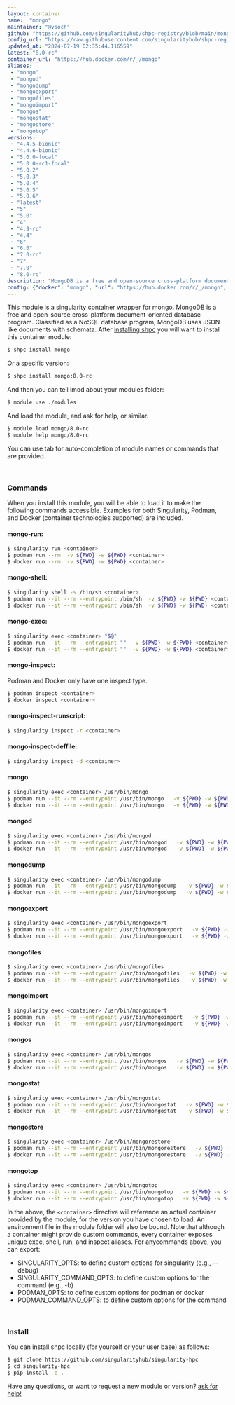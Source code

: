 ```yaml
---
layout: container
name:  "mongo"
maintainer: "@vsoch"
github: "https://github.com/singularityhub/shpc-registry/blob/main/mongo/container.yaml"
config_url: "https://raw.githubusercontent.com/singularityhub/shpc-registry/main/mongo/container.yaml"
updated_at: "2024-07-19 02:35:44.116559"
latest: "8.0-rc"
container_url: "https://hub.docker.com/r/_/mongo"
aliases:
 - "mongo"
 - "mongod"
 - "mongodump"
 - "mongoexport"
 - "mongofiles"
 - "mongoimport"
 - "mongos"
 - "mongostat"
 - "mongostore"
 - "mongotop"
versions:
 - "4.4.5-bionic"
 - "4.4.6-bionic"
 - "5.0.0-focal"
 - "5.0.0-rc1-focal"
 - "5.0.2"
 - "5.0.3"
 - "5.0.4"
 - "5.0.5"
 - "5.0.6"
 - "latest"
 - "5"
 - "5.0"
 - "4"
 - "4.9-rc"
 - "4.4"
 - "6"
 - "6.0"
 - "7.0-rc"
 - "7"
 - "7.0"
 - "8.0-rc"
description: "MongoDB is a free and open-source cross-platform document-oriented database program. Classified as a NoSQL database program, MongoDB uses JSON-like documents with schemata."
config: {"docker": "mongo", "url": "https://hub.docker.com/r/_/mongo", "maintainer": "@vsoch", "description": "MongoDB is a free and open-source cross-platform document-oriented database program. Classified as a NoSQL database program, MongoDB uses JSON-like documents with schemata.", "filter": ["^(?!.*nano).*$", "^(?!.*windows).*$"], "latest": {"8.0-rc": "sha256:5f444130c08868517315d900b42a31d3a8409da5d23d61cd6bfc9823b7aaee65"}, "tags": {"4.4.5-bionic": "sha256:cc8bb8711114fa726ca641f5644791d3d43bdd2c95dac541a5fa2c90a2e6e972", "4.4.6-bionic": "sha256:3d0e6df9fd5bc42cbf8ef8bc9e6c4e78f6f26c7157dbd7bdec72d202ab8ebe3a", "5.0.0-focal": "sha256:21aa30c16cf1f92c68890cefc612357bf856f94678cc4bfc0ef26bdeb7c34ad0", "5.0.0-rc1-focal": "sha256:238ca9b76e3034377a38be3dac927bd3920634c3af68053be000739c15106cec", "5.0.2": "sha256:58ea1bc09f269a9b85b7e1fae83b7505952aaa521afaaca4131f558955743842", "5.0.3": "sha256:4088649f737cf704deaf350ccd5ad8045552c5a0f8a5a2e81c1c23e280db2d80", "5.0.4": "sha256:cf9f5df5419319390cc3b5d9abfc2d0d0b149b3e04a6c9936990129e3e29b579", "5.0.5": "sha256:079089900e9511a782a59a4276046835189720eb668088869d147d1145cebe14", "5.0.6": "sha256:fed6248ae0bb0d54c0448eb786c87120737eedc522172ee1536ad47789782348", "latest": "sha256:1cd3951000020c1cb1757868e6cfd82667f57d80bb31fed8b585e26a8a1d960f", "5": "sha256:8b98d055e48a41bbf9e998113941073662700aef20d18348f5255afdde792070", "5.0": "sha256:8b98d055e48a41bbf9e998113941073662700aef20d18348f5255afdde792070", "4": "sha256:52c42cbab240b3c5b1748582cc13ef46d521ddacae002bbbda645cebed270ec0", "4.9-rc": "sha256:36b78340b10ff47a37428cae7481caf894db191bd2fdebe1834f3b0328d48320", "4.4": "sha256:52c42cbab240b3c5b1748582cc13ef46d521ddacae002bbbda645cebed270ec0", "6": "sha256:a0f1083f85e29bf177d08fa31ee2faa2f4abd78d6b82ee66aa9ced280848b193", "6.0": "sha256:a0f1083f85e29bf177d08fa31ee2faa2f4abd78d6b82ee66aa9ced280848b193", "7.0-rc": "sha256:d2a238011e272275d73052098728c7949a0c2e3db5e57ed3bedfbd37e5a6a85f", "7": "sha256:1cd3951000020c1cb1757868e6cfd82667f57d80bb31fed8b585e26a8a1d960f", "7.0": "sha256:1cd3951000020c1cb1757868e6cfd82667f57d80bb31fed8b585e26a8a1d960f", "8.0-rc": "sha256:5f444130c08868517315d900b42a31d3a8409da5d23d61cd6bfc9823b7aaee65"}, "aliases": {"mongo": "/usr/bin/mongo", "mongod": "/usr/bin/mongod", "mongodump": "/usr/bin/mongodump", "mongoexport": "/usr/bin/mongoexport", "mongofiles": "/usr/bin/mongofiles", "mongoimport": "/usr/bin/mongoimport", "mongos": "/usr/bin/mongos", "mongostat": "/usr/bin/mongostat", "mongostore": "/usr/bin/mongorestore", "mongotop": "/usr/bin/mongotop"}}
---
```


This module is a singularity container wrapper for mongo.
MongoDB is a free and open-source cross-platform document-oriented database program. Classified as a NoSQL database program, MongoDB uses JSON-like documents with schemata.
After [installing shpc](#install) you will want to install this container module:


```bash
$ shpc install mongo
```

Or a specific version:

```bash
$ shpc install mongo:8.0-rc
```

And then you can tell lmod about your modules folder:

```bash
$ module use ./modules
```

And load the module, and ask for help, or similar.

```bash
$ module load mongo/8.0-rc
$ module help mongo/8.0-rc
```

You can use tab for auto-completion of module names or commands that are provided.

<br>

### Commands

When you install this module, you will be able to load it to make the following commands accessible.
Examples for both Singularity, Podman, and Docker (container technologies supported) are included.

#### mongo-run:

```bash
$ singularity run <container>
$ podman run --rm  -v ${PWD} -w ${PWD} <container>
$ docker run --rm  -v ${PWD} -w ${PWD} <container>
```

#### mongo-shell:

```bash
$ singularity shell -s /bin/sh <container>
$ podman run --it --rm --entrypoint /bin/sh  -v ${PWD} -w ${PWD} <container>
$ docker run --it --rm --entrypoint /bin/sh  -v ${PWD} -w ${PWD} <container>
```

#### mongo-exec:

```bash
$ singularity exec <container> "$@"
$ podman run --it --rm --entrypoint ""  -v ${PWD} -w ${PWD} <container> "$@"
$ docker run --it --rm --entrypoint ""  -v ${PWD} -w ${PWD} <container> "$@"
```

#### mongo-inspect:

Podman and Docker only have one inspect type.

```bash
$ podman inspect <container>
$ docker inspect <container>
```

#### mongo-inspect-runscript:

```bash
$ singularity inspect -r <container>
```

#### mongo-inspect-deffile:

```bash
$ singularity inspect -d <container>
```


#### mongo

```bash
$ singularity exec <container> /usr/bin/mongo
$ podman run --it --rm --entrypoint /usr/bin/mongo   -v ${PWD} -w ${PWD} <container> -c " $@"
$ docker run --it --rm --entrypoint /usr/bin/mongo   -v ${PWD} -w ${PWD} <container> -c " $@"
```


#### mongod

```bash
$ singularity exec <container> /usr/bin/mongod
$ podman run --it --rm --entrypoint /usr/bin/mongod   -v ${PWD} -w ${PWD} <container> -c " $@"
$ docker run --it --rm --entrypoint /usr/bin/mongod   -v ${PWD} -w ${PWD} <container> -c " $@"
```


#### mongodump

```bash
$ singularity exec <container> /usr/bin/mongodump
$ podman run --it --rm --entrypoint /usr/bin/mongodump   -v ${PWD} -w ${PWD} <container> -c " $@"
$ docker run --it --rm --entrypoint /usr/bin/mongodump   -v ${PWD} -w ${PWD} <container> -c " $@"
```


#### mongoexport

```bash
$ singularity exec <container> /usr/bin/mongoexport
$ podman run --it --rm --entrypoint /usr/bin/mongoexport   -v ${PWD} -w ${PWD} <container> -c " $@"
$ docker run --it --rm --entrypoint /usr/bin/mongoexport   -v ${PWD} -w ${PWD} <container> -c " $@"
```


#### mongofiles

```bash
$ singularity exec <container> /usr/bin/mongofiles
$ podman run --it --rm --entrypoint /usr/bin/mongofiles   -v ${PWD} -w ${PWD} <container> -c " $@"
$ docker run --it --rm --entrypoint /usr/bin/mongofiles   -v ${PWD} -w ${PWD} <container> -c " $@"
```


#### mongoimport

```bash
$ singularity exec <container> /usr/bin/mongoimport
$ podman run --it --rm --entrypoint /usr/bin/mongoimport   -v ${PWD} -w ${PWD} <container> -c " $@"
$ docker run --it --rm --entrypoint /usr/bin/mongoimport   -v ${PWD} -w ${PWD} <container> -c " $@"
```


#### mongos

```bash
$ singularity exec <container> /usr/bin/mongos
$ podman run --it --rm --entrypoint /usr/bin/mongos   -v ${PWD} -w ${PWD} <container> -c " $@"
$ docker run --it --rm --entrypoint /usr/bin/mongos   -v ${PWD} -w ${PWD} <container> -c " $@"
```


#### mongostat

```bash
$ singularity exec <container> /usr/bin/mongostat
$ podman run --it --rm --entrypoint /usr/bin/mongostat   -v ${PWD} -w ${PWD} <container> -c " $@"
$ docker run --it --rm --entrypoint /usr/bin/mongostat   -v ${PWD} -w ${PWD} <container> -c " $@"
```


#### mongostore

```bash
$ singularity exec <container> /usr/bin/mongorestore
$ podman run --it --rm --entrypoint /usr/bin/mongorestore   -v ${PWD} -w ${PWD} <container> -c " $@"
$ docker run --it --rm --entrypoint /usr/bin/mongorestore   -v ${PWD} -w ${PWD} <container> -c " $@"
```


#### mongotop

```bash
$ singularity exec <container> /usr/bin/mongotop
$ podman run --it --rm --entrypoint /usr/bin/mongotop   -v ${PWD} -w ${PWD} <container> -c " $@"
$ docker run --it --rm --entrypoint /usr/bin/mongotop   -v ${PWD} -w ${PWD} <container> -c " $@"
```



In the above, the `<container>` directive will reference an actual container provided
by the module, for the version you have chosen to load. An environment file in the
module folder will also be bound. Note that although a container
might provide custom commands, every container exposes unique exec, shell, run, and
inspect aliases. For anycommands above, you can export:

 - SINGULARITY_OPTS: to define custom options for singularity (e.g., --debug)
 - SINGULARITY_COMMAND_OPTS: to define custom options for the command (e.g., -b)
 - PODMAN_OPTS: to define custom options for podman or docker
 - PODMAN_COMMAND_OPTS: to define custom options for the command

<br>

### Install

You can install shpc locally (for yourself or your user base) as follows:

```bash
$ git clone https://github.com/singularityhub/singularity-hpc
$ cd singularity-hpc
$ pip install -e .
```

Have any questions, or want to request a new module or version? [ask for help!](https://github.com/singularityhub/singularity-hpc/issues)